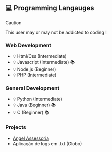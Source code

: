 ## 💻 Programming Langauges
> [!CAUTION]
> This user may or may not be addicted to coding !
### Web Development
* 💡 Html/Css (Intermediate)
* 💡 Javascript (Intermediate) 📚
* 💡 Node.js (Beginner)
* 💡 PHP (Intermediate)

### General Development
* 💡 Python (Intermediate)
* 💡 Java (Beginner) 📚
* 💡 C (Beginner) 📚

### Projects
* [Angel Assessoria](http://angelas.com.br/)
* Aplicação de logs em .txt (Globo)
